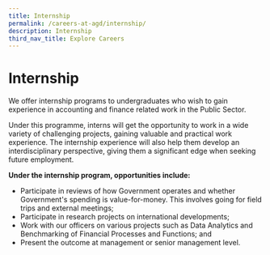 ```yaml
---
title: Internship
permalink: /careers-at-agd/internship/
description: Internship
third_nav_title: Explore Careers
---
```

Internship
==========

We offer internship programs to undergraduates who wish to gain experience in accounting and finance related work in the Public Sector.

Under this programme, interns will get the opportunity to work in a wide variety of challenging projects, gaining valuable and practical work experience. The internship experience will also help them develop an interdisciplinary perspective, giving them a significant edge when seeking future employment.

**Under the internship program, opportunities include:**

*   Participate in reviews of how Government operates and whether Government's spending is value-for-money. This involves going for field trips and external meetings;
*   Participate in research projects on international developments;
*   Work with our officers on various projects such as Data Analytics and Benchmarking of Financial Processes and Functions; and
*   Present the outcome at management or senior management level.